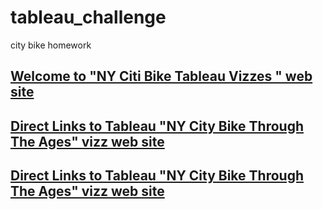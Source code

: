 # tableau_challenge
city bike homework

## [Welcome to <ins>"NY Citi Bike Tableau Vizzes "</ins> web site ](https://ykrasnikov.github.io/tableau_challenge/)

## [Direct Links to Tableau "NY City Bike Through The Ages" vizz web site ](https://public.tableau.com/profile/yakov.krasnikov#!/vizhome/CityBikeoveryears/NYCityBikeThroughTheAges)

## [Direct Links to Tableau "NY City Bike Through The Ages" vizz web site ](https://public.tableau.com/profile/yakov.krasnikov#!/vizhome/CitiBikeOctober2019/NYCityBikeMonthly-Oct2019)
